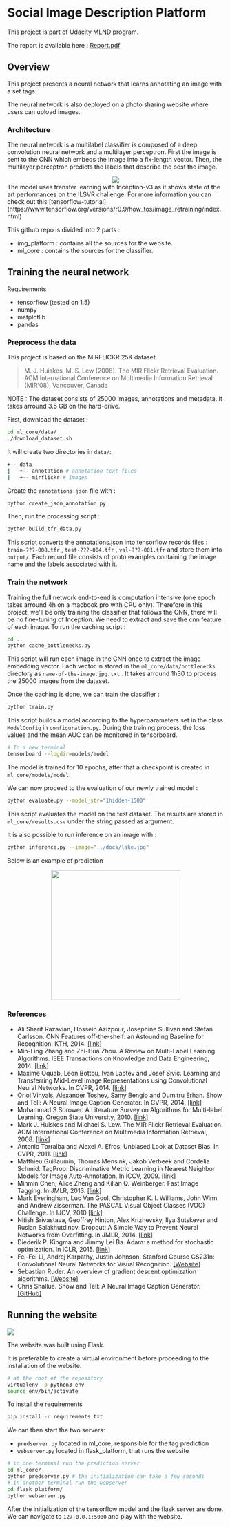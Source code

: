 # Social Image Description Platform
This project is part of Udacity MLND program.

The report is available here : [Report.pdf](https://github.com/Nlte/social-image-platform/blob/master/Report.pdf)

## Overview
This project presents a neural network that learns annotating an image with a set tags.

The neural network is also deployed on a photo sharing website where users can upload images.

### Architecture
The neural network is a multilabel classifier is composed of a deep convolution neural network and a multilayer perceptron.
First the image is sent to the CNN which embeds the image into a fix-length vector. Then, the multilayer perceptron predicts the labels that describe the best the image.
<div style="text-align:center">
<img src="https://raw.githubusercontent.com/Nlte/social-image-platform/master/docs/architecture.jpg"/>
</div>
The model uses transfer learning with Inception-v3 as it shows state of the art performances on the ILSVR challenge.
For more information you can check out this [tensorflow-tutorial](https://www.tensorflow.org/versions/r0.9/how_tos/image_retraining/index.html)

This github repo is divided into 2 parts :
- img_platform : contains all the sources for the website.
- ml_core : contains the sources for the classifier.


## Training the neural network
Requirements
- tensorflow (tested on 1.5)
- numpy
- matplotlib
- pandas

### Preprocess the data
This project is based on the MIRFLICKR 25K dataset.

>M. J. Huiskes, M. S. Lew (2008). The MIR Flickr Retrieval Evaluation. ACM International Conference on Multimedia Information Retrieval (MIR'08), Vancouver, Canada

NOTE : The dataset consists of 25000 images, annotations and metadata. It takes arround 3.5 GB on the hard-drive.

First, download the dataset :

```sh
cd ml_core/data/
./download_dataset.sh
```
It will create two directories in `data/`:

```sh
+-- data
|   +-- annotation # annotation text files
|   +-- mirflickr # images
```
Create the `annotations.json` file with :
```sh
python create_json_annotation.py
```
Then, run the processing script :
```sh
python build_tfr_data.py
```
This script converts the annotations.json into tensorflow records files : `train-???-008.tfr` , `test-???-004.tfr` , `val-???-001.tfr` and store them into `output/`.
Each record file consists of proto examples containing the image name and the labels associated with it.

### Train the network
Training the full network end-to-end is computation intensive (one epoch takes arround 4h on a macbook pro with CPU only). Therefore in this project, we'll be only training the classifier that follows the CNN, there will be no fine-tuning of Inception.
We need to extract and save the cnn feature of each image.
To run the caching script :
```sh
cd ..
python cache_bottlenecks.py
```
This script will run each image in the CNN once to extract the image embedding vector. Each vector in stored in the `ml_core/data/bottlenecks` directory as `name-of-the-image.jpg.txt` .
It takes arround 1h30 to process the 25000 images from the dataset.

Once the caching is done, we can train the classifier :

```sh
python train.py
```
This script builds a model according to the hyperparameters set in the class `ModelConfig` in `configuration.py`.
During the training process, the loss values and the mean AUC can be monitored in tensorboard.
```sh
# In a new terminal
tensorboard --logdir=models/model
```
The model is trained for 10 epochs, after that a checkpoint is created in `ml_core/models/model`.

We can now proceed to the evaluation of our newly trained model :
```sh
python evaluate.py --model_str="1hidden-1500"
```
This script evaluates the model on the test dataset. The results are stored in `ml_core/results.csv` under the string passed as argument.

It is also possible to run inference on an image with :
```sh
python inference.py --image="../docs/lake.jpg"
```
Below is an example of prediction
<div style="text-align:center">
<img src="https://raw.githubusercontent.com/Nlte/social-image-platform/master/docs/example_inference.png" width="300" height="300"/>
</div>

### References

- Ali Sharif Razavian, Hossein Azizpour, Josephine Sullivan and Stefan Carlsson. CNN Features off-the-shelf: an Astounding Baseline for Recognition. KTH, 2014. [[link]](https://arxiv.org/abs/1403.6382)
- Min-Ling Zhang and Zhi-Hua Zhou. A Review on Multi-Label Learning Algorithms. IEEE Transactions on Knowledge and Data Engineering, 2014. [[link]](http://cse.seu.edu.cn/people/zhangml/files/TKDE'13.pdf)
- Maxime Oquab, Leon Bottou, Ivan Laptev and Josef Sivic. Learning and Transferring Mid-Level Image Representations using Convolutional Neural Networks. In CVPR, 2014. [[link]](http://www.di.ens.fr/willow/pdfscurrent/oquab14cvpr.pdf)
- Oriol Vinyals, Alexander Toshev, Samy Bengio and Dumitru Erhan. Show and Tell: A Neural Image Caption Generator. In CVPR, 2014. [[link]](https://arxiv.org/abs/1411.4555)
- Mohammad S Sorower. A Literature Survey on Algorithms for Multi-label Learning. Oregon State University, 2010. [[link]](http://people.oregonstate.edu/~sorowerm/pdf/Qual-Multilabel-Shahed-CompleteVersion.pdf)
- Mark J. Huiskes and Michael S. Lew. The MIR Flickr Retrieval Evaluation. ACM International Conference on Multimedia Information Retrieval, 2008. [[link]](http://press.liacs.nl/mirflickr/mirflickr.pdf)
- Antonio Torralba and Alexei A. Efros. Unbiased Look at Dataset Bias. In CVPR, 2011. [[link]](https://people.csail.mit.edu/torralba/publications/datasets_cvpr11.pdf)
- Matthieu Guillaumin, Thomas Mensink, Jakob Verbeek and Cordelia Schmid. TagProp: Discriminative Metric Learning in Nearest Neighbor Models for Image Auto-Annotation. In ICCV, 2009. [[link]](http://class.inrialpes.fr/pub/guillaumin-iccv09b.pdf)
- Minmin Chen, Alice Zheng and Kilian Q. Weinberger. Fast Image Tagging. In JMLR, 2013. [[link]](http://www.jmlr.org/proceedings/papers/v28/chen13j.pdf)
- Mark Everingham, Luc Van Gool, Christopher K. I. Williams, John Winn and Andrew Zisserman. The PASCAL Visual Object Classes (VOC) Challenge. In IJCV, 2010 [[link]](http://citeseerx.ist.psu.edu/viewdoc/download?doi=10.1.1.167.6629&rep=rep1&type=pdf)
- Nitish Srivastava, Geoffrey Hinton, Alex Krizhevsky, Ilya Sutskever and Ruslan Salakhutdinov. Dropout: A Simple Way to Prevent Neural Networks from Overfitting. In JMLR, 2014. [[link]](https://www.cs.toronto.edu/~hinton/absps/JMLRdropout.pdf)
- Diederik P. Kingma and Jimmy Lei Ba. Adam: a method for stochastic optimization. In ICLR, 2015. [[link]](https://arxiv.org/pdf/1412.6980v8.pdf)
- Fei-Fei Li, Andrej Karpathy, Justin Johnson. Stanford Course CS231n: Convolutional Neural Networks for Visual Recognition.  [[Website]](http://cs231n.stanford.edu)
- Sebastian Ruder. An overview of gradient descent optimization algorithms. [[Website]](http://sebastianruder.com/optimizing)
- Chris Shallue. Show and Tell: A Neural Image Caption Generator. [[GitHub]](https://github.com/cshallue/models/tree/master/im2txt)



## Running the website

<img src="https://raw.githubusercontent.com/Nlte/social-image-platform/master/docs/frontpage.png" />

The website was built using Flask.

It is preferable to create a virtual environment before proceeding to the installation of the website.
```sh
# at the root of the repository
virtualenv -p python3 env
source env/bin/activate
```
To install the requirements
```sh
pip install -r requirements.txt
```
We can then start the two servers:
- `predserver.py` located in ml_core, responsible for the tag prediction
- `webserver.py` located in flask_platform, that runs the website
```sh
# in one terminal run the prediction server
cd ml_core/
python predserver.py # the initialization can take a few seconds
# in another terminal run the webserver
cd flask_platform/
python webserver.py
```

After the initialization of the tensorflow model and the flask server are done. We can navigate to `127.0.0.1:5000` and play with the website.
